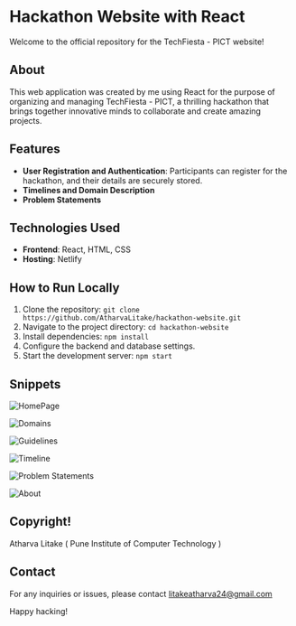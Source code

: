 # Hackathon Website with React

Welcome to the official repository for the TechFiesta - PICT website!

## About
This web application was created by me using React for the purpose of organizing and managing TechFiesta - PICT, a thrilling hackathon that brings together innovative minds to collaborate and create amazing projects.

## Features
- **User Registration and Authentication**: Participants can register for the hackathon, and their details are securely stored.
- **Timelines and Domain Description**
- **Problem Statements**

## Technologies Used
- **Frontend**: React, HTML, CSS
- **Hosting**: Netlify

## How to Run Locally
1. Clone the repository: `git clone https://github.com/AtharvaLitake/hackathon-website.git`
2. Navigate to the project directory: `cd hackathon-website`
3. Install dependencies: `npm install`
4. Configure the backend and database settings.
5. Start the development server: `npm start`

## Snippets

![HomePage](https://github.com/AtharvaLitake/inc_hackathon/assets/112816126/f85f4b6f-2c10-414d-8fb4-9643d4675190)

![Domains](https://github.com/AtharvaLitake/inc_hackathon/assets/112816126/508eb121-330d-4b15-a3ea-8101d78bf030)

![Guidelines](https://github.com/AtharvaLitake/inc_hackathon/assets/112816126/8678bea3-d334-4ed4-befc-324af506daa9)

![Timeline](https://github.com/AtharvaLitake/inc_hackathon/assets/112816126/27ccfdc5-df56-4f69-bddc-759ad13d82aa)

![Problem Statements](https://github.com/AtharvaLitake/inc_hackathon/assets/112816126/119d6abe-1a15-4337-938c-8b04ec2868f6)

![About](https://github.com/AtharvaLitake/inc_hackathon/assets/112816126/b520c1ad-ff16-4ae4-a919-b5532d74e7c4)

## Copyright!
 Atharva Litake ( Pune Institute of Computer Technology )

## Contact
For any inquiries or issues, please contact litakeatharva24@gmail.com

Happy hacking!
